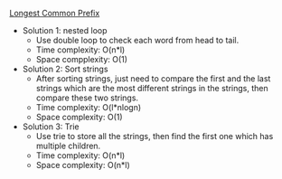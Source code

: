 [Longest Common Prefix](https://leetcode.com/problems/longest-common-prefix/)  

- Solution 1: nested loop
    - Use double loop to check each word from head to tail.
    - Time complexity: O(n*l)
    - Space compplexity: O(1)
- Solution 2: Sort strings
    - After sorting strings, just need to compare the first and the last strings which are the most different strings in the strings, then compare these two strings.
    - Time complexity: O(l*nlogn)
    - Space complexity: O(1)
- Solution 3: Trie
    - Use trie to store all the strings, then find the first one which has multiple children.
    - Time complexity: O(n*l)
    - Space complexity: O(n*l)